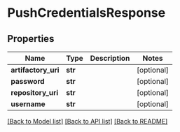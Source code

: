 # PushCredentialsResponse

## Properties
Name | Type | Description | Notes
------------ | ------------- | ------------- | -------------
**artifactory_uri** | **str** |  | [optional] 
**password** | **str** |  | [optional] 
**repository_uri** | **str** |  | [optional] 
**username** | **str** |  | [optional] 

[[Back to Model list]](../README.md#documentation-for-models) [[Back to API list]](../README.md#documentation-for-api-endpoints) [[Back to README]](../README.md)

